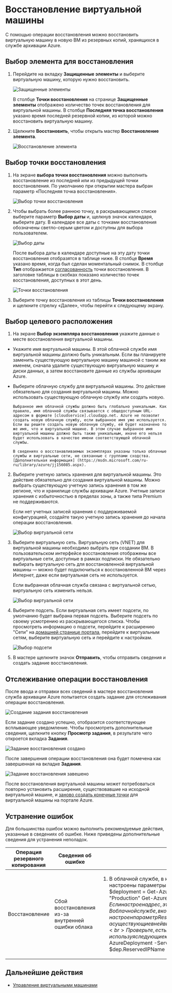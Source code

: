 
<properties
	pageTitle="Служба архивации Azure: восстановление виртуальной машины"
	description="Сведения о восстановлении виртуальной машины Azure"
	services="backup"
	documentationCenter=""
	authors="aashishr"
	manager="shreeshd"
	editor=""/>

<tags
	ms.service="backup"
	ms.workload="storage-backup-recovery"
	ms.tgt_pltfrm="na"
	ms.devlang="na"
	ms.topic="article"
	ms.date="05/27/2015"
	ms.author="aashishr"/>

# Восстановление виртуальной машины
С помощью операции восстановления можно восстановить виртуальную машину в новую ВМ из резервных копий, хранящихся в службе архивации Azure.

## Выбор элемента для восстановления

1. Перейдите на вкладку **Защищенные элементы** и выберите виртуальную машину, которую нужно восстановить.

    ![Защищенные элементы](./media/backup-azure-restore-vms/protected-items.png)

    В столбце **Точки восстановления** на странице **Защищенные элементы** отображено количество точек восстановления для виртуальной машины. В столбце **Последняя точка восстановления** указано время последней резервной копии, из которой можно восстановить виртуальную машину.

2. Щелкните **Восстановить**, чтобы открыть мастер **Восстановление элемента**.

    ![Восстановление элемента](./media/backup-azure-restore-vms/restore-item.png)

## Выбор точки восстановления

1. На экране **выбора точки восстановления** можно выполнить восстановление из последней или из предыдущей точки восстановления. По умолчанию при открытии мастера выбран параметр «Последняя точка восстановления».

    ![Выбор точки восстановления](./media/backup-azure-restore-vms/select-recovery-point.png)

2. Чтобы выбрать более раннюю точку, в раскрывающемся списке выберите параметр **Выбор даты** и, щелкнув значок календаря, выберите дату. В календаре все даты с точками восстановления обозначены светло-серым цветом и доступны для выбора пользователем.

    ![Выбор даты](./media/backup-azure-restore-vms/select-date.png)

    После выбора даты в календаре доступные на эту дату точки восстановления отобразятся в таблице ниже. В столбце **Время** указано время, когда был сделан моментальный снимок. В столбце **Тип** отображается [согласованность](https://azure.microsoft.com/documentation/articles/backup-azure-vms/#consistency-of-recovery-points) точки восстановления. В заголовке таблицы в скобках показано количество точек восстановления, доступных в этот день.

    ![Точки восстановления](./media/backup-azure-restore-vms/recovery-points.png)

3. Выберите точку восстановления из таблицы **Точки восстановления** и щелкните стрелку «Далее», чтобы перейти к следующему экрану.

## Выбор целевого расположения

1. На экране **Выбор экземпляра восстановления** укажите данные о месте восстановления виртуальной машины.

  - Укажите имя виртуальной машины. В этой облачной службе имя виртуальной машины должно быть уникальным. Если вы планируете заменить существующую виртуальную машину машиной с таким же именем, сначала удалите существующую виртуальную машину и диски данных, а затем восстановите данные из службы архивации Azure.
  - Выберите облачную службу для виртуальной машины. Это действие обязательно для создания виртуальной машины. Можно использовать существующую облачную службу или создать новую.

        Выбранное имя облачной службы должно быть глобально уникальным. Как правило, имя облачной службы связывается с общедоступным URL-адресом в формате [cloudservice].cloudapp.net. Azure не позволит создать новую облачную службу, если выбранное имя уже используется. Если вы решите создать новую облачную службу, ей будет назначено то же имя, что и виртуальной машине. В этом случае выбранное имя виртуальной машины должно быть также уникальным, иначе его нельзя будет использовать в качестве имени соответствующей облачной службы.

        В сведениях о восстанавливаемых экземплярах указаны только облачные службы и виртуальные сети, не связанные с группами сходства. [Дополнительная информация] (https://msdn.microsoft.com/ru-ru/library/azure/jj156085.aspx).

2. Выберите учетную запись хранения для виртуальной машины. Это действие обязательно для создания виртуальной машины. Можно выбрать существующую учетную запись хранения в том же регионе, что и хранилище службы архивации Azure. Учетные записи хранения с избыточностью в пределах зоны, а также типа Premium не поддерживаются.

    Если нет учетных записей хранения с поддерживаемой конфигурацией, создайте такую учетную запись хранения до начала операции восстановления.

    ![Выбор виртуальной сети](./media/backup-azure-restore-vms/restore-sa.png)

3. Выберите виртуальную сеть. Виртуальную сеть (VNET) для виртуальной машины необходимо выбрать при создании ВМ. В пользовательском интерфейсе восстановления отображены все виртуальные сети, доступные в рамках подписки. Не обязательно выбирать виртуальную сеть для восстановленной виртуальной машины — можно будет подключиться к восстановленной ВМ через Интернет, даже если виртуальная сеть не используется.

    Если выбранная облачная служба связана с виртуальной сетью, виртуальную сеть изменить нельзя.

    ![Выбор виртуальной сети](./media/backup-azure-restore-vms/restore-cs-vnet.png)

4. Выберите подсеть. Если виртуальная сеть имеет подсети, по умолчанию будет выбрана первая подсеть. Выберите подсеть по своему усмотрению из раскрывающегося списка. Чтобы просмотреть информацию о подсети, перейдите к расширению "Сети" на [домашней странице портала](https://manage.windowsazure.com/), перейдите к виртуальным сетям, выберите виртуальную сеть и перейдите к настройкам.

    ![Выбор подсети](./media/backup-azure-restore-vms/select-subnet.png)

5. В мастере щелкните значок **Отправить**, чтобы отправить сведения и создать задание восстановления.

## Отслеживание операции восстановления
После ввода и отправки всех сведений в мастере восстановления служба архивации Azure попытается создать задание для отслеживания операции восстановления.

![Создание задания восстановления](./media/backup-azure-restore-vms/create-restore-job.png)

Если задание создано успешно, отобразится соответствующее всплывающее уведомление. Чтобы просмотреть дополнительные сведения, щелкните кнопку **Просмотр задания**, в результате чего откроется вкладка **Задания**.

![Задание восстановления создано](./media/backup-azure-restore-vms/restore-job-created.png)

После завершения операции восстановления она будет помечена как завершенная на вкладке **Задания**.

![Задание восстановления завешено](./media/backup-azure-restore-vms/restore-job-complete.png)

После восстановления виртуальной машины может потребоваться повторно установить расширения, существовавшие на исходной виртуальной машине, и [заново создать конечные точки](virtual-machines-set-up-endpoints) для виртуальной машины на портале Azure.

## Устранение ошибок
Для большинства ошибок можно выполнить рекомендуемые действия, указанные в сведениях об ошибке. Ниже приведены дополнительные сведения для устранения неполадок.

| Операция резервного копирования | Сведения об ошибке | Возможное решение |
| -------- | -------- | -------|
| Восстановление | Сбой восстановления из-за внутренней ошибки облака | <ol><li>В облачной службе, в которую вы пытаетесь выполнить восстановление, настроены параметры DNS. Проверьте параметр <br>$deployment = Get-AzureDeployment -ServiceName "ServiceName" -Slot "Production" Get-AzureDns -DnsSettings $deployment.DnsSettings<br>Если настроен адрес, это означает, что настроены параметры DNS.<br> <li>В облачной службе, в которую вы пытаетесь выполнить восстановление, настроен параметр ReservedIP, а существующие в ней виртуальные машины находятся в остановленном состоянии.<br>Проверьте, есть ли в облачной службе зарезервированный IP-адрес, используя следующие командлеты PowerShell:<br>$deployment = Get-AzureDeployment -ServiceName "servicename" -Slot "Production" $dep.ReservedIPName</ol> |

## Дальнейшие действия
- [Управление виртуальными машинами](backup-azure-manage-vms)

 

<!---HONumber=58_postMigration-->